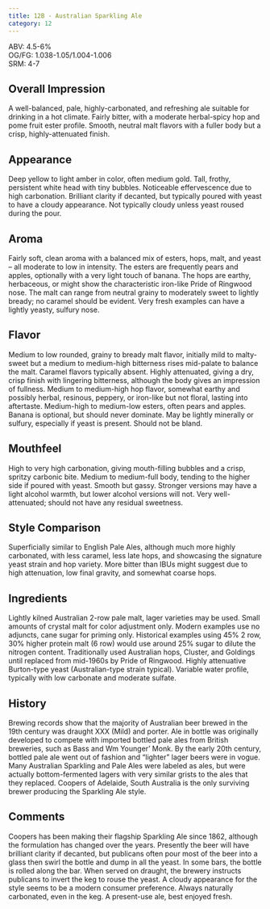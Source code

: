 ```yaml
---
title: 12B - Australian Sparkling Ale
category: 12
---
```


ABV: 4.5-6%  
OG/FG: 1.038-1.05/1.004-1.006  
SRM: 4-7  

## Overall Impression
A well-balanced, pale, highly-carbonated, and refreshing ale suitable for drinking in a hot climate. Fairly bitter, with a moderate herbal-spicy hop and pome fruit ester profile. Smooth, neutral malt flavors with a fuller body but a crisp, highly-attenuated finish.

## Appearance
Deep yellow to light amber in color, often medium gold. Tall, frothy, persistent white head with tiny bubbles. Noticeable effervescence due to high carbonation. Brilliant clarity if decanted, but typically poured with yeast to have a cloudy appearance. Not typically cloudy unless yeast roused during the pour.

## Aroma
Fairly soft, clean aroma with a balanced mix of esters, hops, malt, and yeast – all moderate to low in intensity. The esters are frequently pears and apples, optionally with a very light touch of banana. The hops are earthy, herbaceous, or might show the characteristic iron-like Pride of Ringwood nose. The malt can range from neutral grainy to moderately sweet to lightly bready; no caramel should be evident. Very fresh examples can have a lightly yeasty, sulfury nose.

## Flavor
Medium to low rounded, grainy to bready malt flavor, initially mild to malty-sweet but a medium to medium-high bitterness rises mid-palate to balance the malt. Caramel flavors typically absent. Highly attenuated, giving a dry, crisp finish with lingering bitterness, although the body gives an impression of fullness. Medium to medium-high hop flavor, somewhat earthy and possibly herbal, resinous, peppery, or iron-like but not floral, lasting into aftertaste. Medium-high to medium-low esters, often pears and apples. Banana is optional, but should never dominate. May be lightly minerally or sulfury, especially if yeast is present. Should not be bland.

## Mouthfeel
High to very high carbonation, giving mouth-filling bubbles and a crisp, spritzy carbonic bite. Medium to medium-full body, tending to the higher side if poured with yeast. Smooth but gassy. Stronger versions may have a light alcohol warmth, but lower alcohol versions will not. Very well-attenuated; should not have any residual sweetness.

## Style Comparison
Superficially similar to English Pale Ales, although much more highly carbonated, with less caramel, less late hops, and showcasing the signature yeast strain and hop variety. More bitter than IBUs might suggest due to high attenuation, low final gravity, and somewhat coarse hops.

## Ingredients
Lightly kilned Australian 2-row pale malt, lager varieties may be used. Small amounts of crystal malt for color adjustment only. Modern examples use no adjuncts, cane sugar for priming only. Historical examples using 45% 2 row, 30% higher protein malt (6 row) would use around 25% sugar to dilute the nitrogen content. Traditionally used Australian hops, Cluster, and Goldings until replaced from mid-1960s by Pride of Ringwood. Highly attenuative Burton-type yeast (Australian-type strain typical). Variable water profile, typically with low carbonate and moderate sulfate.

## History
Brewing records show that the majority of Australian beer brewed in the 19th century was draught XXX (Mild) and porter. Ale in bottle was originally developed to compete with imported bottled pale ales from British breweries, such as Bass and Wm Younger’ Monk. By the early 20th century, bottled pale ale went out of fashion and “lighter” lager beers were in vogue. Many Australian Sparkling and Pale Ales were labeled as ales, but were actually bottom-fermented lagers with very similar grists to the ales that they replaced. Coopers of Adelaide, South Australia is the only surviving brewer producing the Sparkling Ale style.

## Comments
Coopers has been making their flagship Sparkling Ale since 1862, although the formulation has changed over the years. Presently the beer will have brilliant clarity if decanted, but publicans often pour most of the beer into a glass then swirl the bottle and dump in all the yeast. In some bars, the bottle is rolled along the bar. When served on draught, the brewery instructs publicans to invert the keg to rouse the yeast. A cloudy appearance for the style seems to be a modern consumer preference. Always naturally carbonated, even in the keg. A present-use ale, best enjoyed fresh.